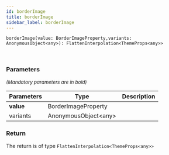 ```yaml
---
id: borderImage
title: borderImage
sidebar_label: borderImage
---
```


```tsx
borderImage(value: BorderImageProperty,variants: AnonymousObject<any>): FlattenInterpolation<ThemeProps<any>>
```
<br/>



### Parameters

<font size="2"><i>(Mandatory parameters are in bold)</i></font>

| Parameters | Type | Description |
| --------- | ---- | ----------- |
| **value** | BorderImageProperty |  |
| variants | AnonymousObject<any\> |  |


### Return



The return is of type <code>FlattenInterpolation<ThemeProps<any\>\></code>